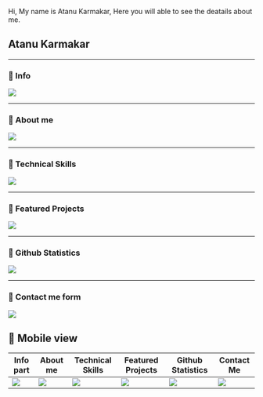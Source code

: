 Hi, My name is Atanu Karmakar, Here you will able to see the deatails about me.

## Atanu Karmakar

***
### :small_blue_diamond: Info 
<img src="https://user-images.githubusercontent.com/94675329/221532606-e50b03b1-2c08-434f-8a9e-6b95630648aa.PNG" />

***

### :small_blue_diamond: About me
<img src="https://user-images.githubusercontent.com/94675329/221503924-a5f0b20b-7176-4149-b0cd-afd3a7caf83e.PNG" />

***

### :small_blue_diamond: Technical Skills
<img src="https://user-images.githubusercontent.com/94675329/221504148-efe80afd-8b3a-4815-be21-2e7557055e86.PNG" />

***

### :small_blue_diamond: Featured Projects
<img src="https://user-images.githubusercontent.com/94675329/221504263-b5e2e17f-443e-4e61-aec8-c39a185cbb28.PNG" />

***

### :small_blue_diamond: Github Statistics
<img src="https://user-images.githubusercontent.com/94675329/221532846-602545a5-e13b-456d-8cfb-b1bb4e25bcbc.PNG" />

***

### :small_blue_diamond: Contact me form
<img src="https://user-images.githubusercontent.com/94675329/221532881-7289493c-a5eb-426c-8054-c6e23994ff58.PNG" />



## :large_blue_diamond: Mobile view
| Info part | About me | Technical Skills | Featured Projects | Github Statistics | Contact Me |
|-----------|----------|------------------|-------------------|-------------------|------------|
|<img src="https://user-images.githubusercontent.com/94675329/221506940-ce3050f6-16cc-4820-a7f3-af8e5e70029a.PNG" />|<img src="https://user-images.githubusercontent.com/94675329/221506935-9a58fdb6-0f51-4eae-ac43-1545c2f03648.PNG" />|<img src="https://user-images.githubusercontent.com/94675329/221506931-4d282bff-cb8b-43ae-af10-151a98002f18.PNG" />|<img src="https://user-images.githubusercontent.com/94675329/221506929-56ccd327-a307-4299-9a13-0744807ab92d.PNG" />|<img src="https://user-images.githubusercontent.com/94675329/221506922-eb18ce0b-9958-4a19-9a91-db7bdb335cba.PNG" />|<img src="https://user-images.githubusercontent.com/94675329/221506944-8ca49536-e3ca-40b3-bb5b-dcbb973bf799.PNG" />|


